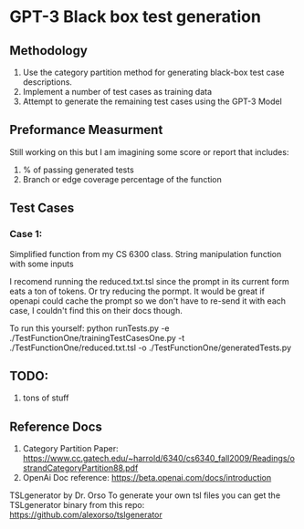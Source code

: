 # GPT-3 Black box test generation

## Methodology

1. Use the category partition method for generating black-box test case descriptions.
2. Implement a number of test cases as training data
3. Attempt to generate the remaining test cases using the GPT-3 Model

## Preformance Measurment

Still working on this but I am imagining some score or report that includes:
1. % of passing generated tests
2. Branch or edge coverage percentage of the function

## Test Cases

### Case 1:

Simplified function from my CS 6300 class.
String manipulation function with some inputs

I recomend running the reduced.txt.tsl since the prompt in its current form eats a ton of tokens. Or try reducing the pormpt.
It would be great if openapi could cache the prompt so we don't have to re-send it with each case, I couldn't find this on their docs though.

To run this yourself:
python runTests.py -e ./TestFunctionOne/trainingTestCasesOne.py -t ./TestFunctionOne/reduced.txt.tsl -o ./TestFunctionOne/generatedTests.py

## TODO:
1. tons of stuff

## Reference Docs
1. Category Partition Paper: https://www.cc.gatech.edu/~harrold/6340/cs6340_fall2009/Readings/ostrandCategoryPartition88.pdf
2. OpenAi Doc reference: https://beta.openai.com/docs/introduction

TSLgenerator by Dr. Orso
To generate your own tsl files you can get the TSLgenerator binary from this repo:
https://github.com/alexorso/tslgenerator